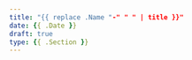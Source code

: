 ```yaml
---
title: "{{ replace .Name "-" " " | title }}"
date: {{ .Date }}
draft: true
type: {{ .Section }}
---
```


